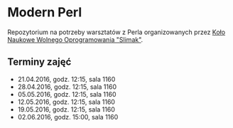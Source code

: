 # Modern Perl

<!--[![](https://slimakuj.files.wordpress.com/2015/04/perl-poster-web.png?w=212&h=300)](https://slimakuj.files.wordpress.com/2015/04/perl-poster-web.png)-->

Repozytorium na potrzeby warsztatów z Perla organizowanych przez [Koło Naukowe
Wolnego Oprogramowania "Slimak"](http://slimak.matinf.uj.edu.pl/).

## Terminy zajęć
* 21.04.2016, godz. 12:15, sala 1160
* 28.04.2016, godz. 12:15, sala 1160
* 05.05.2016, godz. 12:15, sala 1160
* 12.05.2016, godz. 12:15, sala 1160
* 19.05.2016, godz. 12:15, sala 1160
* 02.06.2016, godz. 15:00, sala 1160
